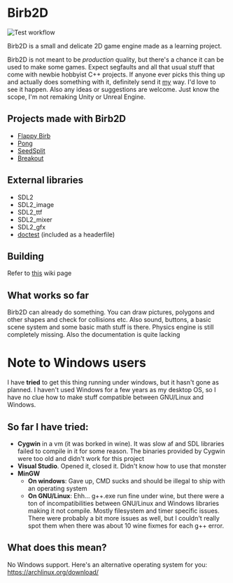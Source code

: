 # Birb2D
![Test workflow](https://github.com/toasterbirb/birb2d/actions/workflows/run_tests.yml/badge.svg)

Birb2D is a small and delicate 2D game engine made as a learning project.

Birb2D is not meant to be *production* quality, but there's a chance it can be used to make some games. Expect segfaults and all that usual stuff that come with newbie hobbyist C++ projects. If anyone ever picks this thing up and actually does something with it, definitely send it [my](https://github.com/Toasterbirb) way. I'd love to see it happen. Also any ideas or suggestions are welcome. Just know the scope, I'm not remaking Unity or Unreal Engine.

## Projects made with Birb2D
- [Flappy Birb](https://github.com/Toasterbirb/Flappy-Birb)
- [Pong](https://github.com/Toasterbirb/Pong)
- [SeedSplit](https://github.com/Toasterbirb/SeedSplit)
- [Breakout](https://github.com/Toasterbirb/Breakout)

## External libraries
- SDL2
- SDL2_image
- SDL2_ttf
- SDL2_mixer
- SDL2_gfx
- [doctest](https://github.com/doctest/doctest) (included as a headerfile)

## Building
Refer to [this](https://github.com/Toasterbirb/Birb2D/wiki/Setup) wiki page

## What works so far
Birb2D can already do something. You can draw pictures, polygons and other shapes and check for collisions etc. Also sound, buttons, a basic scene system and some basic math stuff is there. Physics engine is still completely missing. Also the documentation is quite lacking

# Note to Windows users
I have **tried** to get this thing running under windows, but it hasn't gone as planned. I haven't used Windows for a few years as my desktop OS, so I have no clue how to make stuff compatible between GNU/Linux and Windows.

## So far I have tried:
- **Cygwin** in a vm (it was borked in wine). It was slow af and SDL libraries failed to compile in it for some reason. The binaries provided by Cygwin were too old and didn't work for this project
- **Visual Studio**. Opened it, closed it. Didn't know how to use that monster
- **MinGW**
	- **On windows**: Gave up, CMD sucks and should be illegal to ship with an operating system
	- **On GNU/Linux**: Ehh... g++.exe run fine under wine, but there were a ton of incompatibilities between GNU/Linux and Windows libraries making it not compile. Mostly filesystem and timer specific issues. There were probably a bit more issues as well, but I couldn't really spot them when there was about 10 wine fixmes for each g++ error.

## What does this mean?
No Windows support. Here's an alternative operating system for you: https://archlinux.org/download/
